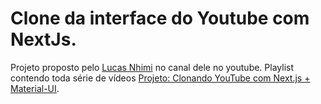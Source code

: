 # Clone da interface do Youtube com NextJs.

Projeto proposto pelo [Lucas Nhimi](https://www.youtube.com/channel/UCVE9-HO_GzLtDK4IGKVSYXA) no canal dele no youtube.
Playlist contendo toda série de vídeos [Projeto: Clonando YouTube com Next.js + Material-UI](https://www.youtube.com/watch?v=qnXUcFBBZeQ&list=PLkFMdTTdI9c3dqQ9rp-I49SQ0-9AjOVHR).
